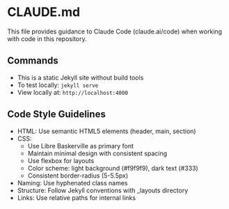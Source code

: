 # CLAUDE.md

This file provides guidance to Claude Code (claude.ai/code) when working with code in this repository.

## Commands
- This is a static Jekyll site without build tools
- To test locally: `jekyll serve`
- View locally at: `http://localhost:4000`

## Code Style Guidelines
- HTML: Use semantic HTML5 elements (header, main, section)
- CSS: 
  - Use Libre Baskerville as primary font
  - Maintain minimal design with consistent spacing
  - Use flexbox for layouts
  - Color scheme: light background (#f9f9f9), dark text (#333)
  - Consistent border-radius (5-5.5px)
- Naming: Use hyphenated class names
- Structure: Follow Jekyll conventions with _layouts directory
- Links: Use relative paths for internal links